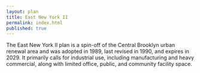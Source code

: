 ```yaml
---
layout: plan
title: East New York II
permalink: index.html
published: true
---
```


The East New York II plan is a spin-off of the Central Brooklyn urban renewal area and was adopted in 1989, last revised in 1990, and expires in 2029. It primarily calls for industrial use, including manufacturing and heavy commercial, along with limited office, public, and community facility space.